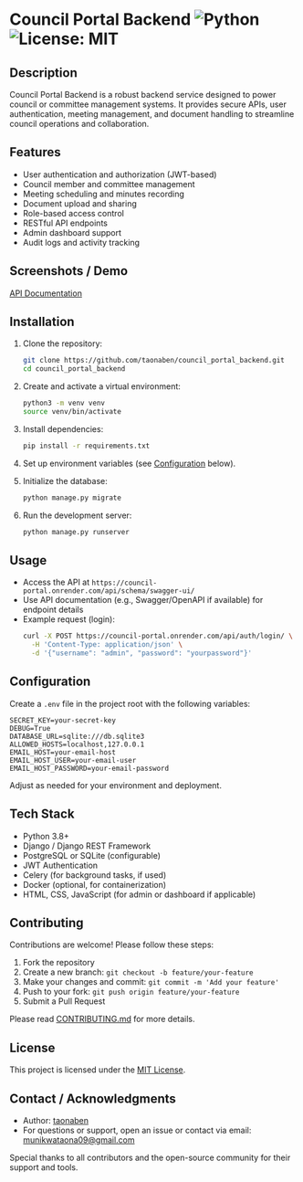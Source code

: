 
# Council Portal Backend ![Python](https://img.shields.io/badge/Python-3.8%2B-blue) ![License: MIT](https://img.shields.io/badge/License-MIT-yellow.svg)

## Description

Council Portal Backend is a robust backend service designed to power council or committee management systems. It provides secure APIs, user authentication, meeting management, and document handling to streamline council operations and collaboration.

## Features

- User authentication and authorization (JWT-based)
- Council member and committee management
- Meeting scheduling and minutes recording
- Document upload and sharing
- Role-based access control
- RESTful API endpoints
- Admin dashboard support
- Audit logs and activity tracking

## Screenshots / Demo

[API Documentation](https://council-portal.onrender.com/api/schema/swagger-ui/)

## Installation

1. Clone the repository:
   ```bash
   git clone https://github.com/taonaben/council_portal_backend.git
   cd council_portal_backend
   ```
2. Create and activate a virtual environment:
   ```bash
   python3 -m venv venv
   source venv/bin/activate
   ```
3. Install dependencies:
   ```bash
   pip install -r requirements.txt
   ```
4. Set up environment variables (see [Configuration](#configuration) below).

5. Initialize the database:
   ```bash
   python manage.py migrate
   ```

6. Run the development server:
   ```bash
   python manage.py runserver
   ```

## Usage

- Access the API at `https://council-portal.onrender.com/api/schema/swagger-ui/`
- Use API documentation (e.g., Swagger/OpenAPI if available) for endpoint details
- Example request (login):
   ```bash
   curl -X POST https://council-portal.onrender.com/api/auth/login/ \
     -H 'Content-Type: application/json' \
     -d '{"username": "admin", "password": "yourpassword"}'
   ```

## Configuration

Create a `.env` file in the project root with the following variables:

```env
SECRET_KEY=your-secret-key
DEBUG=True
DATABASE_URL=sqlite:///db.sqlite3
ALLOWED_HOSTS=localhost,127.0.0.1
EMAIL_HOST=your-email-host
EMAIL_HOST_USER=your-email-user
EMAIL_HOST_PASSWORD=your-email-password
```
Adjust as needed for your environment and deployment.

## Tech Stack

- Python 3.8+
- Django / Django REST Framework
- PostgreSQL or SQLite (configurable)
- JWT Authentication
- Celery (for background tasks, if used)
- Docker (optional, for containerization)
- HTML, CSS, JavaScript (for admin or dashboard if applicable)

## Contributing

Contributions are welcome! Please follow these steps:

1. Fork the repository
2. Create a new branch: `git checkout -b feature/your-feature`
3. Make your changes and commit: `git commit -m 'Add your feature'`
4. Push to your fork: `git push origin feature/your-feature`
5. Submit a Pull Request

Please read [CONTRIBUTING.md](CONTRIBUTING.md) for more details.

## License

This project is licensed under the [MIT License](LICENSE).

## Contact / Acknowledgments

- Author: [taonaben](https://github.com/taonaben)
- For questions or support, open an issue or contact via email: munikwataona09@gmail.com

Special thanks to all contributors and the open-source community for their support and tools.
